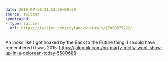 ```yaml
---
date: 2010-07-06 21:53:58+00:00
source: twitter
syndicated:
- type: twitter
  url: https://twitter.com/roytang/statuses/17898877222/
---
```


Ah looks like I got hoaxed by the Back to the Future thing. I should have remembered it was 2015. https://jalopnik.com/no-marty-mcfly-wont-show-up-in-a-delorean-today-5580688